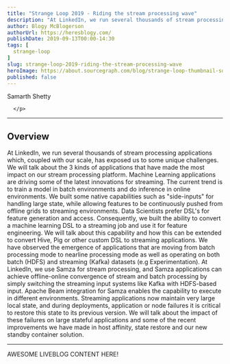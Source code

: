 ```yaml
---
title: "Strange Loop 2019 - Riding the stream processing wave"
description: "At LinkedIn, we run several thousands of stream processing applications which, coupled with our scale, has exposed us to some unique challenges. We will talk about the 3 kinds of applications that have made the most impact on our stream processing platform.  Machine Learning applications are driving some of the latest innovations for streaming. The current trend is to train a model in batch environments and do inference in online environments. We built some native capabilities such as \"side-inputs\" for handling large state, while allowing features to be continuously pushed from offline grids to streaming environments. Data Scientists prefer DSL's for feature generation and access. Consequently, we built the ability to convert a machine learning DSL to a streaming job and use it for feature engineering. We will talk about this capability and how this can be extended to convert Hive, Pig or other custom DSL to streaming applications.  We have observed the emergence of applications that are moving from batch processing mode to nearline processing mode as well as operating on both batch (HDFS) and streaming (Kafka) datasets (e.g Experimentation). At LinkedIn, we use Samza for stream processing, and Samza applications can achieve offline-online convergence of stream and batch processing by simply switching the streaming input systems like Kafka with HDFS-based input. Apache Beam integration for Samza enables the capability to execute in different environments. Streaming applications now maintain very large local state, and during deployments, application or node failures it is critical to restore this state to its previous version. We will talk about the impact of these failures on large stateful applications and some of the recent improvements we have made in host affinity, state restore and our new standby container solution."
author: Blogy McBlogerson
authorUrl: https://heresblogy.com/
publishDate: 2019-09-13T00:00-14:30
tags: [
  strange-loop
]
slug: strange-loop-2019-riding-the-stream-processing-wave
heroImage: https://about.sourcegraph.com/blog/strange-loop-thumbnail-square-v2.jpg
published: false
---
```


<div class="container p-0 liveblog-presenters">
  <div class="row m-0">
      <p class=" mr-12 m-0">
        <span class="liveblog-presenters__name">Samarth Shetty</span>
        
      </p>
  </div>
</div>

---

## Overview

At LinkedIn, we run several thousands of stream processing applications which, coupled with our scale, has exposed us to some unique challenges. We will talk about the 3 kinds of applications that have made the most impact on our stream processing platform.  Machine Learning applications are driving some of the latest innovations for streaming. The current trend is to train a model in batch environments and do inference in online environments. We built some native capabilities such as \"side-inputs\" for handling large state, while allowing features to be continuously pushed from offline grids to streaming environments. Data Scientists prefer DSL's for feature generation and access. Consequently, we built the ability to convert a machine learning DSL to a streaming job and use it for feature engineering. We will talk about this capability and how this can be extended to convert Hive, Pig or other custom DSL to streaming applications.  We have observed the emergence of applications that are moving from batch processing mode to nearline processing mode as well as operating on both batch (HDFS) and streaming (Kafka) datasets (e.g Experimentation). At LinkedIn, we use Samza for stream processing, and Samza applications can achieve offline-online convergence of stream and batch processing by simply switching the streaming input systems like Kafka with HDFS-based input. Apache Beam integration for Samza enables the capability to execute in different environments. Streaming applications now maintain very large local state, and during deployments, application or node failures it is critical to restore this state to its previous version. We will talk about the impact of these failures on large stateful applications and some of the recent improvements we have made in host affinity, state restore and our new standby container solution.

---

AWESOME LIVEBLOG CONTENT HERE!

<!-- Note on images
  Images (e.g. my_image.jpg) should be put in the `website/static/blog/strange-loop-2019` directory, with the path to the image in your post being `/blog/strange-loop-2019/my_image.jpg`. If you'd rather host the images somewhere else for ease of use, that's fine too.

  Please also try to keep your images to a reasonable size by:
    - Using JPEG compression, unless image is mostly solid color 
    - JPEG compression set between 60%-80%
    - Resizing the image to be no wider then 750px
    - If PNG, use a tool like ImageOptim (https://imageoptim.com/mac) to optimize the file size

  I suggest re-sizing and compressing all the images in one batch as a last step.
-->  
